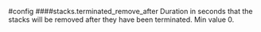 #config
####stacks.terminated_remove_after
Duration in seconds that the stacks will be removed after they have been terminated. Min value 0.

